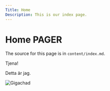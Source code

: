 ```yaml
---
Title: Home
Description: This is our index page.
---
```


Home PAGER
==========================

The source for this page is in `content/index.md`.

Tjena! 

Detta är jag.

![Gigachad](%assets_url%/img/gigachad.jpg)
